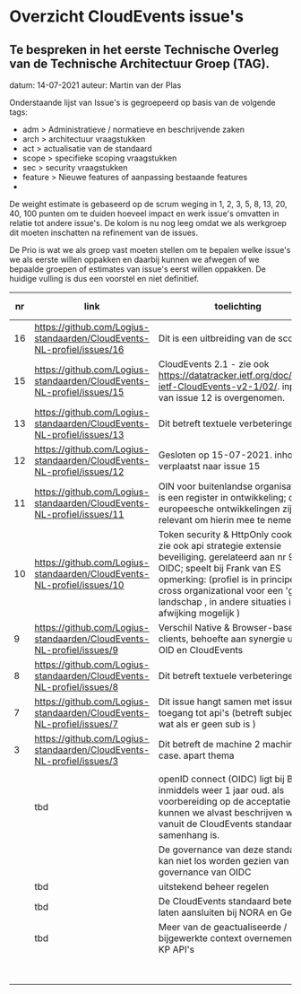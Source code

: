 # Overzicht CloudEvents issue's

## Te bespreken in het eerste Technische Overleg van de Technische Architectuur Groep (TAG).

datum:	14-07-2021
auteur:	Martin van der Plas

Onderstaande lijst van Issue's is gegroepeerd op basis van de volgende tags:

- adm > Administratieve / normatieve en beschrijvende zaken 
- arch > architectuur vraagstukken
- act > actualisatie van de standaard
- scope > specifieke scoping vraagstukken
- sec > security vraagstukken
- feature > Nieuwe features of aanpassing bestaande features
- 

De weight estimate is gebaseerd op de scrum weging in 1, 2, 3, 5, 8, 13, 20, 40, 100 punten om te duiden hoeveel impact en werk issue's omvatten in relatie tot andere issue's. De kolom is nu nog leeg omdat we als werkgroep dit moeten inschatten na refinement van de issues.

De Prio is wat we als groep vast moeten stellen om te bepalen welke issue's we als eerste willen oppakken en daarbij kunnen we afwegen of we bepaalde groepen of estimates van issue's eerst willen oppakken. De huidige vulling is dus een voorstel en niet definitief.



| nr   | link                                                         | toelichting                                                  | groep                          | weight estimate | prio (voorstel) |
| ---- | ------------------------------------------------------------ | ------------------------------------------------------------ | ------------------------------ | --------------- | --------------- |
| 16   | https://github.com/Logius-standaarden/CloudEvents-NL-profiel/issues/16 | Dit is een uitbreiding van de scope                          | scope;                         |                 | xx              |
| 15   | https://github.com/Logius-standaarden/CloudEvents-NL-profiel/issues/15 | CloudEvents 2.1 - zie ook https://datatracker.ietf.org/doc/draft-ietf-CloudEvents-v2-1/02/. input van issue 12 is overgenomen. | actualisatie;                  |                 | xxx             |
| 13   | https://github.com/Logius-standaarden/CloudEvents-NL-profiel/issues/13 | Dit betreft textuele verbeteringen                           | adm;                           |                 | xxxx            |
| 12   | https://github.com/Logius-standaarden/CloudEvents-NL-profiel/issues/12 | Gesloten op 15-07-2021. inhoud verplaatst naar issue 15      | gesloten;                      |                 | Issue gesloten  |
| 11   | https://github.com/Logius-standaarden/CloudEvents-NL-profiel/issues/11 | OIN voor buitenlandse organisatie; er is een register in ontwikkeling; ook europeesche ontwikkelingen zijn relevant om hierin mee te nemen. | Algemeen probleem; arch; scope |                 | xxx             |
| 10   | https://github.com/Logius-standaarden/CloudEvents-NL-profiel/issues/10 | Token security & HttpOnly cookies; zie ook api strategie extensie beveiliging. gerelateerd aan nr 9 en OIDC; speelt bij Frank van ES opmerking: (profiel is in principe cross organizational voor een 'groot' landschap , in andere situaties is afwijking mogelijk ) | feature; sec;                  |                 | xxxxx           |
| 9    | https://github.com/Logius-standaarden/CloudEvents-NL-profiel/issues/9 | Verschil Native & Browser-based clients, behoefte aan synergie ussen OID en CloudEvents | feature;                       |                 | xxxxx           |
| 8    | https://github.com/Logius-standaarden/CloudEvents-NL-profiel/issues/8 | Dit betreft textuele verbeteringen                           | adm;                           |                 | xxxx            |
| 7    | https://github.com/Logius-standaarden/CloudEvents-NL-profiel/issues/7 | Dit issue hangt samen met issue 3; toegang tot api's (betreft subject - wat als er geen sub is ) | scope;                         |                 | xx              |
| 3    | https://github.com/Logius-standaarden/CloudEvents-NL-profiel/issues/3 | Dit betreft de machine 2 machine use case. apart thema       | scope; arch;                   |                 | xx              |
|      |                                                              |                                                              |                                |                 |                 |
|      | tbd                                                          | openID connect  (OIDC) ligt bij BFS, is inmiddels weer 1 jaar oud. als voorbereiding op de acceptatie kunnen we alvast beschrijven wat vanuit de CloudEvents standaard de samenhang is. | adm; arch; textueel;           |                 | xxx             |
|      |                                                              | De governance van deze standaard kan niet los worden gezien van de governance van OIDC |                                |                 | xxxxx           |
|      | tbd                                                          | uitstekend beheer regelen                                    | adm;                           |                 | xx              |
|      | tbd                                                          | De CloudEvents standaard beter laten aansluiten bij NORA en Gemma  | adm; arch; textueel;           |                 | xxx             |
|      | tbd                                                          | Meer van de geactualiseerde / bijgewerkte context overnemen uit KP API's | textueel                       |                 | xxxx            |
|      |                                                              |                                                              |                                |                 |                 |
|      |                                                              |                                                              |                                |                 |                 |
|      |                                                              |                                                              |                                |                 |                 |
|      |                                                              |                                                              |                                |                 |                 |
|      |                                                              |                                                              |                                |                 |                 |
|      |                                                              |                                                              |                                |                 |                 |
|      |                                                              |                                                              |                                |                 |                 |
|      |                                                              |                                                              |                                |                 |                 |

